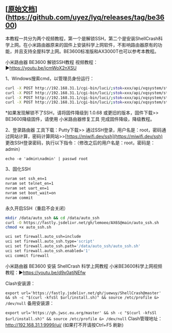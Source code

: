 ## [[原始文档](https://github.com/uyez/lyq/releases/tag/be3600)](https://github.com/uyez/lyq/releases/tag/be3600)

本教程一共分为两个视频教程，第一个是解锁SSH，第二个是安装ShellCrash科学上网。在小米路由器原来的固件上安装科学上网软件，不影响路由器原有的功能，并且支持全屋科学上网。BE3600标准版和AX3000T也可以参考本教程。

小米路由器 BE3600 解锁SSH教程
视频教程：▶https://youtu.be/jcmWoX2nXSU

1、Windows搜索cmd，以管理员身份运行：
```bash
curl -X POST http://192.168.31.1/cgi-bin/luci/;stok=xxx/api/xqsystem/start_binding -d "uid=1234&key=1234'%0Anvram%20set%20ssh_en%3D1'"
curl -X POST http://192.168.31.1/cgi-bin/luci/;stok=xxx/api/xqsystem/start_binding -d "uid=1234&key=1234'%0Anvram%20commit'"
curl -X POST http://192.168.31.1/cgi-bin/luci/;stok=xxx/api/xqsystem/start_binding -d "uid=1234&key=1234'%0Ased%20-i%20's%2Fchannel%3D.*%2Fchannel%3D%22debug%22%2Fg'%20%2Fetc%2Finit.d%2Fdropbear'"
curl -X POST http://192.168.31.1/cgi-bin/luci/;stok=xxx/api/xqsystem/start_binding -d "uid=1234&key=1234'%0A%2Fetc%2Finit.d%2Fdropbear%20start'"
```
*如果发现解锁不了SSH，请将固件降级到 1.0.68 或更旧的版本，固件下载>>
BE3600降级固件，请使用 小米路由器修复工具 完成固件降级，降级教程。

2、登录路由器
工具下载：Putty下载>>
通过SSH登录，用户名是：root，密码通过网站计算，密码计算网站>>[https://miwifi.dev/ssh](https://miwifi.dev/ssh)
更改SSH登录密码，执行以下指令：（修改之后的用户名是：root，密码是：admin）

`echo -e 'admin\nadmin' | passwd root`

3、固化SSH
```bash
nvram set ssh_en=1
nvram set telnet_en=1
nvram set uart_en=1
nvram set boot_wait=on
nvram commit
```
永久开启SSH（重启不会关闭）

```bash
mkdir /data/auto_ssh && cd /data/auto_ssh
curl -O https://fastly.jsdelivr.net/gh/lemoeo/AX6S@main/auto_ssh.sh
chmod +x auto_ssh.sh

uci set firewall.auto_ssh=include
uci set firewall.auto_ssh.type='script'
uci set firewall.auto_ssh.path='/data/auto_ssh/auto_ssh.sh'
uci set firewall.auto_ssh.enabled='1'
uci commit firewall
```
小米路由器 BE3600 安装 ShellCrash 科学上网教程
小米BE3600科学上网视频教程：▶https://youtu.be/d9x0atjNEfw

Clash安装源：

`export url='https://fastly.jsdelivr.net/gh/juewuy/ShellCrash@master' && sh -c "$(curl -kfsSl $url/install.sh)" && source /etc/profile &> /dev/null`
备用安装源：

`export url='https://gh.jwsc.eu.org/master' && sh -c "$(curl -kfsSl $url/install.sh)" && source /etc/profile &> /dev/null`
Clash管理地址： http://192.168.31.1:9999/ui/ (如果打不开请按Ctrl+F5 刷新)
